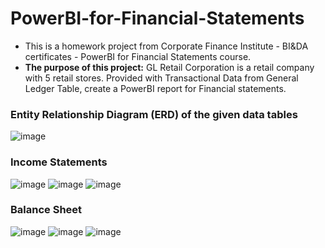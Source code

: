 # PowerBI-for-Financial-Statements
- This is a homework project from Corporate Finance Institute - BI&DA certificates - PowerBI for Financial Statements course.
- **The purpose of this project:** GL Retail Corporation is a retail company with 5 retail stores. Provided with Transactional Data from General Ledger Table, create a PowerBI report for Financial statements.

### Entity Relationship Diagram (ERD) of the given data tables
![image](https://github.com/user-attachments/assets/ed3bd92c-1625-4852-b4d3-0138eb1884df)


### Income Statements
![image](https://github.com/user-attachments/assets/cbe5024f-9a91-4083-955e-9cc9a91d8784)
![image](https://github.com/user-attachments/assets/6f0c66c0-ce2c-4436-abf6-6403ff7df634)
![image](https://github.com/user-attachments/assets/c8eb74f5-b50a-402b-960c-8a9df9a9b5fc)

### Balance Sheet
![image](https://github.com/user-attachments/assets/48adfcb7-e97c-4c22-afa7-c96bcb72ff49)
![image](https://github.com/user-attachments/assets/e9dd3687-adfa-453d-8c34-2f1b2e1cbe15)
![image](https://github.com/user-attachments/assets/172ad9a8-6892-491d-bfe4-c4b9508a7f01)



